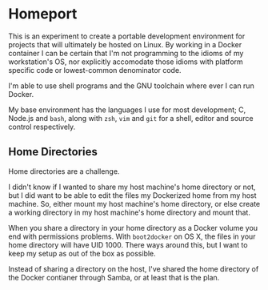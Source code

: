 # Homeport

This is an experiment to create a portable development environment for projects
that will ultimately be hosted on Linux. By working in a Docker container I can
be certain that I'm not programming to the idioms of my workstation's OS, nor
explicitly accomodate those idioms with platform specific code or lowest-common
denominator code.

I'm able to use shell programs and the GNU toolchain where ever I can run Docker.

My base environment has the languages I use for most development; C, Node.js and
`bash`, along with `zsh`, `vim` and `git` for a shell, editor and source
control respectively.

## Home Directories

Home directories are a challenge.

I didn't know if I wanted to share my host machine's home directory or not, but
I did want to be able to edit the files my Dockerized home from my host machine.
So, either mount my host machine's home directory, or else create a working
directory in my host machine's home directory and mount that.

When you share a directory in your home directory as a Docker volume you end
with permissions problems. With `boot2docker` on OS X, the files in your home
directory will have UID 1000. There ways around this, but I want to keep my
setup as out of the box as possible.

Instead of sharing a directory on the host, I've shared the home directory of
the Docker contianer through Samba, or at least that is the plan.
